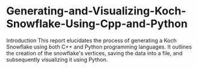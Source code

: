 # Generating-and-Visualizing-Koch-Snowflake-Using-Cpp-and-Python

 Introduction This report elucidates the process of generating a Koch Snowflake using both C++ and Python programming languages. It outlines the creation of the snowflake's vertices, saving the data into a file, and subsequently visualizing it using Python.
